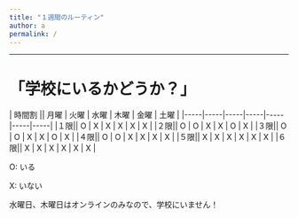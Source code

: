 ```yaml
---
title: "１週間のルーティン"
author: a
permalink: /
---
```







---

#  「学校にいるかどうか？」

| 時間割  || 月曜  | 火曜  | 水曜  | 木曜  | 金曜  | 土曜  |
|-----|-----|-----|-----|-----|-----|-----|
|１限|| O  | X  | X  | X  | X  | X  |
|２限|| O  | O  | X  | X  | O  | X  |
|３限|| O  | O  | X  | X  | O  | X  |
|４限|| O  | O  | X  | X  | X  | X  |
|５限|| X  | X  | X  | X  | X  | X  |
|６限|| X  | X  | X  | X  | X  | X  |

O: いる

X: いない

水曜日、木曜日はオンラインのみなので、学校にいません！
